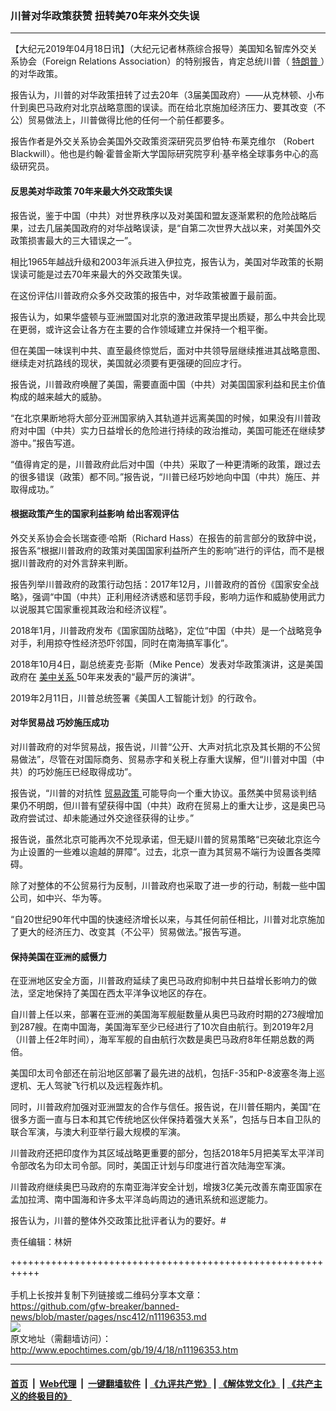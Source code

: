 ### 川普对华政策获赞 扭转美70年来外交失误
------------------------

<p>
 【大纪元2019年04月18日讯】（大纪元记者林燕综合报导）美国知名智库外交关系协会（Foreign Relations Association）的特别报告，肯定总统川普（
 <a href="http://www.epochtimes.com/gb/tag/%E7%89%B9%E6%9C%97%E6%99%AE.html">
  特朗普
 </a>
 ）的对华政策。
</p>
<p>
 报告认为，川普的对华政策扭转了过去20年（3届美国政府）——从克林顿、小布什到奥巴马政府对北京战略意图的误读。而在给北京施加经济压力、要其改变（不公）贸易做法上，川普做得比他的任何一个前任都要多。
</p>
<p>
 报告作者是外交关系协会美国外交政策资深研究员罗伯特·布莱克维尔 （Robert Blackwill）。他也是约翰·霍普金斯大学国际研究院亨利·基辛格全球事务中心的高级研究员。
</p>
<h4>
 反思美对华政策 70年来最大外交政策失误
</h4>
<p>
 报告说，鉴于中国（中共）对世界秩序以及对美国和盟友逐渐累积的危险战略后果，过去几届美国政府的对华战略误读，是“自第二次世界大战以来，对美国外交政策损害最大的三大错误之一”。
</p>
<p>
 相比1965年越战升级和2003年派兵进入伊拉克，报告认为，美国对华政策的长期误读可能是过去70年来最大的外交政策失误。
</p>
<p>
 在这份评估川普政府众多外交政策的报告中，对华政策被置于最前面。
</p>
<p>
 报告认为，如果华盛顿与亚洲盟国对北京的激进政策早提出质疑，那么中共会比现在更弱，或许这会让各方在主要的合作领域建立并保持一个粗平衡。
</p>
<p>
 但在美国一味误判中共、直至最终惊觉后，面对中共领导层继续推进其战略意图、继续走对抗路线的现状，美国就必须要有更强硬的回应才行。
</p>
<p>
 报告说，川普政府唤醒了美国，需要直面中国（中共）对美国国家利益和民主价值构成的越来越大的威胁。
</p>
<p>
 “在北京果断地将大部分亚洲国家纳入其轨道并远离美国的时候，如果没有川普政府对中国（中共）实力日益增长的危险进行持续的政治推动，美国可能还在继续梦游中。”报告写道。
</p>
<p>
 “值得肯定的是，川普政府此后对中国（中共）采取了一种更清晰的政策，跟过去的很多错误（政策）都不同。”报告说，“川普已经巧妙地向中国（中共）施压、并取得成功。”
</p>
<h4>
 根据政策产生的国家利益影响 给出客观评估
</h4>
<p>
 外交关系协会会长瑞查德·哈斯（Richard Hass）在报告的前言部分的致辞中说，报告系“根据川普政府的政策对美国国家利益所产生的影响”进行的评估，而不是根据川普政府的对外言辞来判断。
</p>
<p>
 报告列举川普政府的政策行动包括：2017年12月，川普政府的首份《国家安全战略》，强调“中国（中共）正利用经济诱惑和惩罚手段，影响力运作和威胁使用武力以说服其它国家重视其政治和经济议程”。
</p>
<p>
 2018年1月，川普政府发布《国家国防战略》，定位“中国（中共）是一个战略竞争对手，利用掠夺性经济恐吓邻国，同时在南海搞军事化”。
</p>
<p>
 2018年10月4日，副总统麦克·彭斯（Mike Pence）发表对华政策演讲，这是美国政府在
 <a href="http://www.epochtimes.com/gb/tag/%E7%BE%8E%E4%B8%AD%E5%85%B3%E7%B3%BB.html">
  美中关系
 </a>
 50年来发表的“最严厉的演讲”。
</p>
<p>
 2019年2月11日，川普总统签署《美国人工智能计划》的行政令。
</p>
<h4>
 对华贸易战 巧妙施压成功
</h4>
<p>
 对川普政府的对华贸易战，报告说，川普“公开、大声对抗北京及其长期的不公贸易做法”，尽管在对国际商务、贸易赤字和关税上存重大误解，但“川普对中国（中共）的巧妙施压已经取得成功”。
</p>
<p>
 报告说，“川普的对抗性
 <a href="http://www.epochtimes.com/gb/tag/%E8%B4%B8%E6%98%93%E6%94%BF%E7%AD%96.html">
  贸易政策
 </a>
 可能导向一个重大协议。虽然美中贸易谈判结果仍不明朗，但川普有望获得中国（中共）政府在贸易上的重大让步，这是奥巴马政府尝试过、却未能通过外交途径获得的让步。”
</p>
<p>
 报告说，虽然北京可能再次不兑现承诺，但无疑川普的贸易策略“已突破北京迄今为止设置的一些难以逾越的屏障”。过去，北京一直为其贸易不端行为设置各类障碍。
</p>
<p>
 除了对整体的不公贸易行为反制，川普政府也采取了进一步的行动，制裁一些中国公司，如中兴、华为等。
</p>
<p>
 “自20世纪90年代中国的快速经济增长以来，与其任何前任相比，川普对北京施加了更大的经济压力、改变其（不公平）贸易做法。”报告写道。
</p>
<h4>
 保持美国在亚洲的威慑力
</h4>
<p>
 在亚洲地区安全方面，川普政府延续了奥巴马政府抑制中共日益增长影响力的做法，坚定地保持了美国在西太平洋争议地区的存在。
</p>
<p>
 自川普上任以来，部署在亚洲的美国海军舰艇数量从奥巴马政府时期的273艘增加到287艘。在南中国海，美国海军至少已经进行了10次自由航行。到2019年2月（川普上任2年时间），海军军舰的自由航行次数是奥巴马政府8年任期总数的两倍。
</p>
<p>
 美国印太司令部还在前沿地区部署了最先进的战机，包括F-35和P-8波塞冬海上巡逻机、无人驾驶飞行机以及远程轰炸机。
</p>
<p>
 同时，川普政府加强对亚洲盟友的合作与信任。报告说，在川普任期内，美国“在很多方面一直与日本和其它传统地区伙伴保持着强大关系”，包括与日本自卫队的联合军演，与澳大利亚举行最大规模的军演。
</p>
<p>
 川普政府还把印度作为其区域战略更重要的部分，包括2018年5月把美军太平洋司令部改名为印太司令部。同时，美国正计划与印度进行首次陆海空军演。
</p>
<p>
 川普政府继续奥巴马政府的东南亚海洋安全计划，增拨3亿美元改善东南亚国家在孟加拉湾、南中国海和许多太平洋岛屿周边的通讯系统和巡逻能力。
</p>
<p>
 报告认为，川普的整体外交政策比批评者认为的要好。#
</p>
<p>
 责任编辑：林妍
</p>

+++++++++++++++++++++++++++++++++++++++++++++++++++++++++++<br/><br/>
手机上长按并复制下列链接或二维码分享本文章：<br/>
https://github.com/gfw-breaker/banned-news/blob/master/pages/nsc412/n11196353.md <br/>
<a href='https://github.com/gfw-breaker/banned-news/blob/master/pages/nsc412/n11196353.md'><img src='https://github.com/gfw-breaker/banned-news/blob/master/pages/nsc412/n11196353.md.png'/></a> <br/>
原文地址（需翻墙访问）：http://www.epochtimes.com/gb/19/4/18/n11196353.htm


------------------------
#### [首页](https://github.com/gfw-breaker/banned-news/blob/master/README.md) &nbsp;|&nbsp; [Web代理](https://github.com/labour-camp/helloworld) &nbsp;|&nbsp; [一键翻墙软件](https://github.com/gfw-breaker/nogfw/blob/master/README.md) &nbsp;| [《九评共产党》](https://github.com/gfw-breaker/9ping.md/blob/master/README.md#九评之一评共产党是什么) | [《解体党文化》](https://github.com/gfw-breaker/jtdwh.md/blob/master/README.md) | [《共产主义的终极目的》](https://github.com/gfw-breaker/gczydzjmd.md/blob/master/README.md)

